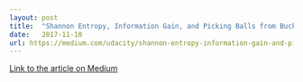 ```yaml
---
layout: post
title:  "Shannon Entropy, Information Gain, and Picking Balls from Buckets"
date:   2017-11-10
url: https://medium.com/udacity/shannon-entropy-information-gain-and-picking-balls-from-buckets-5810d35d54b4
---
```


[Link to the article on Medium](https://medium.com/udacity/shannon-entropy-information-gain-and-picking-balls-from-buckets-5810d35d54b4)

